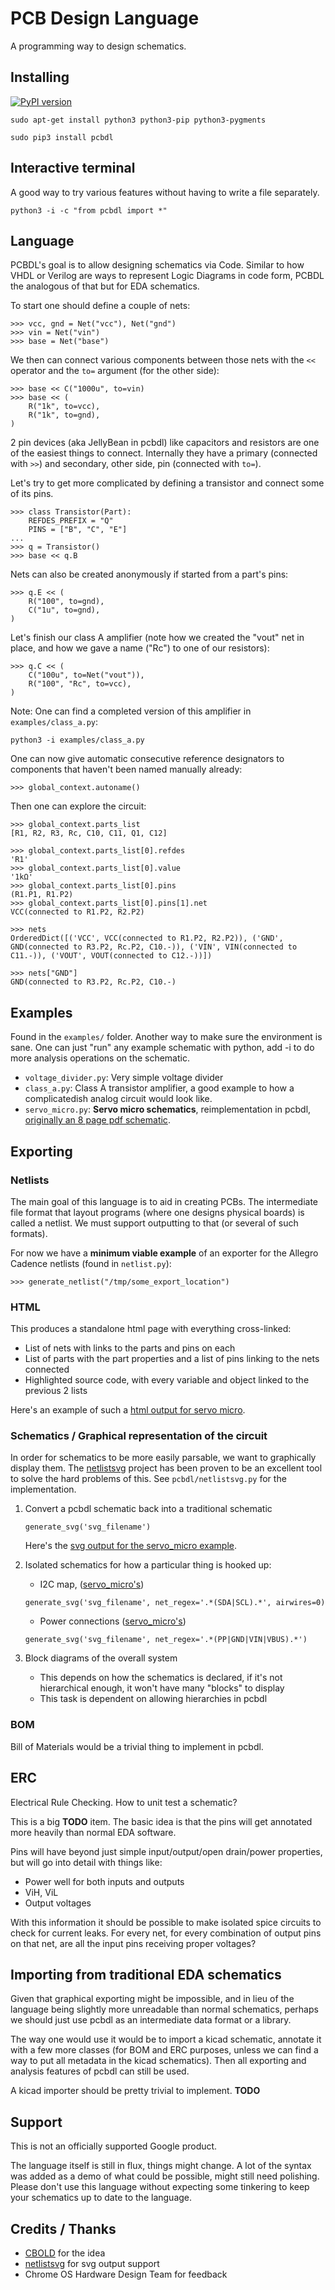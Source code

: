 # PCB Design Language
A programming way to design schematics.

## Installing

[![PyPI version](https://badge.fury.io/py/pcbdl.svg)](https://pypi.org/project/pcbdl/)

	sudo apt-get install python3 python3-pip python3-pygments

	sudo pip3 install pcbdl

## Interactive terminal

A good way to try various features without having to write a file separately.

	python3 -i -c "from pcbdl import *"

## Language

PCBDL's goal is to allow designing schematics via Code. Similar to how VHDL or Verilog are ways to represent Logic Diagrams in code form, PCBDL the analogous of that but for EDA schematics.

To start one should define a couple of nets:

	>>> vcc, gnd = Net("vcc"), Net("gnd")
	>>> vin = Net("vin")
	>>> base = Net("base")

We then can connect various components between those nets with the `<<` operator and the `to=` argument (for the other side):

	>>> base << C("1000u", to=vin)
	>>> base << (
		R("1k", to=vcc),
		R("1k", to=gnd),
	)

2 pin devices (aka JellyBean in pcbdl) like capacitors and resistors are one of the easiest things to connect. Internally they have a primary (connected with `>>`) and secondary, other side, pin (connected with `to=`).

Let's try to get more complicated by defining a transistor and connect some of its pins.

	>>> class Transistor(Part):
		REFDES_PREFIX = "Q"
		PINS = ["B", "C", "E"]
	...
	>>> q = Transistor()
	>>> base << q.B

Nets can also be created anonymously if started from a part's pins:

	>>> q.E << (
		R("100", to=gnd),
		C("1u", to=gnd),
	)

Let's finish our class A amplifier (note how we created the "vout" net in place, and how we gave a name ("Rc") to one of our resistors):

	>>> q.C << (
		C("100u", to=Net("vout")),
		R("100", "Rc", to=vcc),
	)

Note: One can find a completed version of this amplifier in `examples/class_a.py`:

	python3 -i examples/class_a.py


One can now give automatic consecutive reference designators to components that haven't been named manually already:

	>>> global_context.autoname()

Then one can explore the circuit:

	>>> global_context.parts_list
	[R1, R2, R3, Rc, C10, C11, Q1, C12]

	>>> global_context.parts_list[0].refdes
	'R1'
	>>> global_context.parts_list[0].value
	'1kΩ'
	>>> global_context.parts_list[0].pins
	(R1.P1, R1.P2)
	>>> global_context.parts_list[0].pins[1].net
	VCC(connected to R1.P2, R2.P2)

	>>> nets
	OrderedDict([('VCC', VCC(connected to R1.P2, R2.P2)), ('GND', GND(connected to R3.P2, Rc.P2, C10.-)), ('VIN', VIN(connected to C11.-)), ('VOUT', VOUT(connected to C12.-))])

	>>> nets["GND"]
	GND(connected to R3.P2, Rc.P2, C10.-)

## Examples

Found in the `examples/` folder. Another way to make sure the environment is sane.
One can just "run" any example schematic with python, add -i to do more analysis operations on the schematic.

* `voltage_divider.py`: Very simple voltage divider
* `class_a.py`: Class A transistor amplifier, a good example to how a complicatedish analog circuit would look like.
* `servo_micro.py`: **Servo micro schematics**, reimplementation in pcbdl, [originally an 8 page pdf schematic](https://www.chromium.org/chromium-os/servo/servomicro).

## Exporting

### Netlists

The main goal of this language is to aid in creating PCBs. The intermediate file format that layout programs (where one designs physical boards) is called a netlist. We must support outputting to that (or several of such formats).

For now we have a **minimum viable example** of an exporter for the Allegro Cadence netlists (found in `netlist.py`):

	>>> generate_netlist("/tmp/some_export_location")

### HTML

This produces a standalone html page with everything cross-linked:

* List of nets with links to the parts and pins on each
* List of parts with the part properties and a list of pins linking to the nets connected
* Highlighted source code, with every variable and object linked to the previous 2 lists

Here's an example of such a [html output for servo micro](https://google.github.io/pcbdl/examples/servo_micro.html).

### Schematics / Graphical representation of the circuit

In order for schematics to be more easily parsable, we want to graphically display them. The [netlistsvg](https://github.com/nturley/netlistsvg) project has been proven to be an excellent tool to solve the hard problems of this. See `pcbdl/netlistsvg.py` for the implementation.

1. Convert a pcbdl schematic back into a traditional schematic

	`generate_svg('svg_filename')`

	Here's the [svg output for the servo_micro example](https://google.github.io/pcbdl/examples/servo_micro.svg).

2. Isolated schematics for how a particular thing is hooked up:
	* I2C map, ([servo_micro's](https://google.github.io/pcbdl/examples/servo_micro.i2c.svg))

	`generate_svg('svg_filename', net_regex='.*(SDA|SCL).*', airwires=0)`

	* Power connections ([servo_micro's](https://google.github.io/pcbdl/examples/servo_micro.power.svg))

	`generate_svg('svg_filename', net_regex='.*(PP|GND|VIN|VBUS).*')`

3. Block diagrams of the overall system
	* This depends on how the schematics is declared, if it's not hierarchical enough, it won't have many "blocks" to display
	* This task is dependent on allowing hierarchies in pcbdl

### BOM

Bill of Materials would be a trivial thing to implement in pcbdl.

## ERC

Electrical Rule Checking. How to unit test a schematic?

This is a big **TODO** item. The basic idea is that the pins will get annotated more heavily than normal EDA software.

Pins will have beyond just simple input/output/open drain/power properties, but will go into detail with things like:
* Power well for both inputs and outputs
* ViH, ViL
* Output voltages

With this information it should be possible to make isolated spice circuits to check for current leaks.
For every net, for every combination of output pins on that net, are all the input pins receiving proper voltages?

## Importing from traditional EDA schematics

Given that graphical exporting might be impossible, and in lieu of the language being slightly more unreadable than normal schematics, perhaps we should just use pcbdl as an intermediate data format or a library.

The way one would use it would be to import a kicad schematic, annotate it with a few more classes (for BOM and ERC purposes, unless we can find a way to put all metadata in the kicad schematics). Then all exporting and analysis features of pcbdl can still be used.

A kicad importer should be pretty trivial to implement. **TODO**

## Support

This is not an officially supported Google product.

The language itself is still in flux, things might change. A lot of the syntax was added as a demo of what could be possible, might still need polishing. Please don't use this language without expecting some tinkering to keep your schematics up to date to the language.

## Credits / Thanks

* [CBOLD](http://cbold.com/) for the idea
* [netlistsvg](https://github.com/nturley/netlistsvg) for svg output support
* Chrome OS Hardware Design Team for feedback
